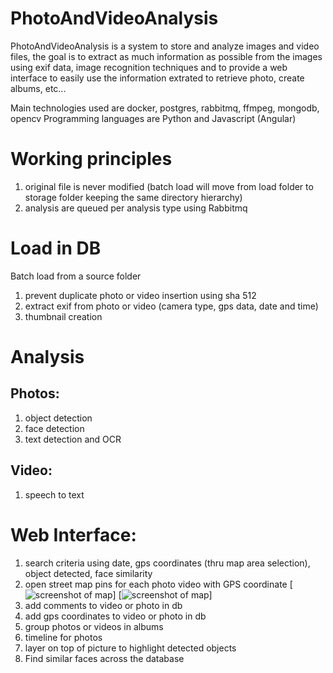 # PhotoAndVideoAnalysis
PhotoAndVideoAnalysis is a system to store and analyze images and video files, the goal is to extract as much information as possible from the images using exif data, image recognition techniques and to provide a web interface to easily use the information extrated to retrieve photo, create albums, etc...

Main technologies used are docker, postgres, rabbitmq, ffmpeg, mongodb, opencv
Programming languages are Python and Javascript (Angular)

# Working principles
1. original file is never modified (batch load will move from load folder to storage folder keeping the same directory hierarchy)
2. analysis are queued per analysis type using Rabbitmq

# Load in DB
Batch load from a source folder
1. prevent duplicate photo or video insertion using sha 512
2. extract exif from photo or video (camera type, gps data, date and time)
3. thumbnail creation

# Analysis
## Photos:
1. object detection
2. face detection
3. text detection and OCR

## Video:
1. speech to text

# Web Interface:
1. search criteria using date, gps coordinates (thru map area selection), object detected, face similarity
2. open street map pins for each photo video with GPS coordinate
[![screenshot of map](docs/screenshot/map_world.png)]
[![screenshot of map](docs/screenshot/map_corsica.png)]
4. add comments to video or photo in db
5. add gps coordinates to video or photo in db
6. group photos or videos in albums
7. timeline for photos
8. layer on top of picture to highlight detected objects
9. Find similar faces across the database
